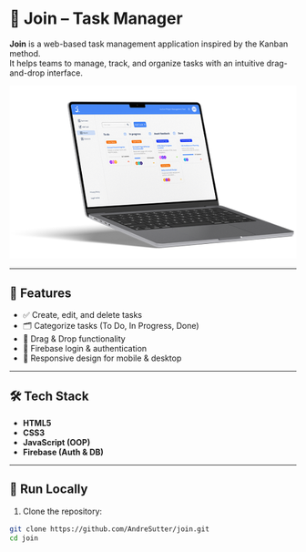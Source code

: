 # 🧩 Join – Task Manager

**Join** is a web-based task management application inspired by the Kanban method.  
It helps teams to manage, track, and organize tasks with an intuitive drag-and-drop interface.

![Screenshot](assets/IMG/join.png)

---

## 📌 Features

- ✅ Create, edit, and delete tasks  
- 🗂️ Categorize tasks (To Do, In Progress, Done)  
- 🔄 Drag & Drop functionality  
- 🔐 Firebase login & authentication  
- 📱 Responsive design for mobile & desktop

---

## 🛠️ Tech Stack

- **HTML5**  
- **CSS3**  
- **JavaScript (OOP)**  
- **Firebase (Auth & DB)**

---

## 🚀 Run Locally

1. Clone the repository:

```bash
git clone https://github.com/AndreSutter/join.git
cd join

